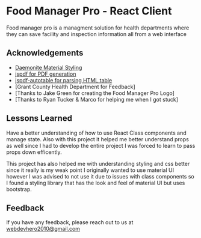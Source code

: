 # Food Manager Pro - React Client

Food manager pro is a managment solution for health departments
where they can save facility and inspection information all from a web interface

## Acknowledgements

- [Daemonite Material Styling](https://djibe.github.io/material/)
- [jspdf for PDF generation](https://www.npmjs.com/package/jspdf)
- [jspdf-autotable for parsing HTML table](https://www.npmjs.com/package/jspdf-autotable)
- [Grant County Health Department for Feedback]
- [Thanks to Jake Green for creating the Food Manager Pro Logo]
- [Thanks to Ryan Tucker & Marco for helping me when I got stuck]

## Lessons Learned

Have a better understanding of how to use React Class components and manage state. Also with this project
it helped me better understand props as well since I had to develop the entire project I was forced
to learn to pass props down efficently.

This project has also helped me with understanding styling and css better since it really is my weak point
I originally wanted to use material UI however I was advised to not use it due to issues with
class components so I found a styling library that has the look and feel of material UI but
uses bootstrap.

## Feedback

If you have any feedback, please reach out to us at webdevhero2010@gmail.com
